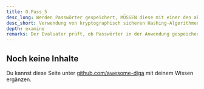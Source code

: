 ```yaml
---
title: O.Pass_5
desc_long: Werden Passwörter gespeichert, MÜSSEN diese mit einer den aktuellen Sicherheitsstandards entsprechenden Hash-Funktion und unter Verwendung geeigneter Salts gehasht werden.
desc_short: Verwendung von kryptographisch sicheren Hashing-Algorithmen und Salts zur Speicherung der Passwörter.
depth: examine
remarks: Der Evaluator prüft, ob Passwörter in der Anwendung gespeichert werden. Er verifiziert, dass die verwendeten Schutzmechanismen dem aktuellen Stand der Technik und den Anforderungen an Hash-Funktionen, Anzahl an Iterationen und Salts genügen (vgl. [TR02102-1]). In der Risikobewertung werden Maßnahmen, die Brute-Force- Angriffe verlangsamen, berücksichtigt.
---
```


## Noch keine Inhalte

Du kannst diese Seite unter [github.com/awesome-diga](https://github.com/awesome-diga/tr-faq) mit deinem Wissen ergänzen.
